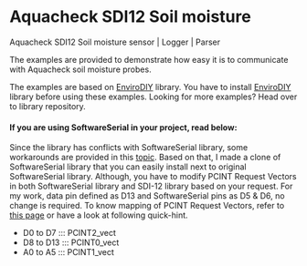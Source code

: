 # Aquacheck SDI12 Soil moisture
Aquacheck SDI12 Soil moisture sensor | Logger | Parser

The examples are provided to demonstrate how easy it is to communicate with Aquacheck soil moisture probes. 

The examples are based on [EnviroDIY](https://github.com/EnviroDIY/Arduino-SDI-12) library. You have to install [EnviroDIY](https://github.com/EnviroDIY/Arduino-SDI-12) library before using these examples. 
Looking for more examples? Head over to library repository.

#### If you are using SoftwareSerial in your project, read below:
Since the library has conflicts with SoftwareSerial library, some workarounds are provided in this [topic](https://github.com/EnviroDIY/Arduino-SDI-12/issues/8). Based on that, I made a clone of SoftwareSerial library that you can easily install next to original SoftwareSerial library. Although, you have to modify PCINT Request Vectors in both SoftwareSerial library and SDI-12 library based on your request. For my work, data pin defined as D13 and SoftwareSerial pins as D5 & D6, no change is required. To know mapping of PCINT Request Vectors, refer to [this page](http://gammon.com.au/interrupts) or have a look at following quick-hint.


* D0 to D7 ::: PCINT2_vect
* D8 to D13 ::: PCINT0_vect
* A0 to A5 ::: PCINT1_vect





